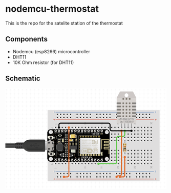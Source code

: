 # nodemcu-thermostat

This is the repo for the satelite station of the thermostat

## Components

* Nodemcu (esp8266) microcontroller
* DHT11
* 10K Ohm resistor (for DHT11)

## Schematic

![Schematic PNG](./static/schema.png)
